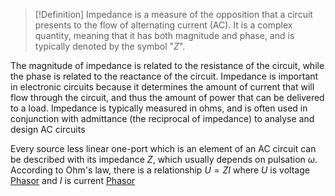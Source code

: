 > [!Definition]
> Impedance is a measure of the opposition that a circuit presents to the flow of alternating current (AC). It is a complex quantity, meaning that it has both magnitude and phase, and is typically denoted by the symbol "$Z$".

The magnitude of impedance is related to the resistance of the circuit, while the phase is related to the reactance of the circuit. Impedance is important in electronic circuits because it determines the amount of current that will flow through the circuit, and thus the amount of power that can be delivered to a load. Impedance is typically measured in ohms, and is often used in conjunction with admittance (the reciprocal of impedance) to analyse and design AC circuits

Every source less linear one-port which is an element of an AC circuit can be described with its impedance $Z$, which usually depends on pulsation $\omega$. According to Ohm's law, there is a relationship $U=ZI$ where $U$ is voltage [Phasor](Phasor.md) and $I$ is current [Phasor](Phasor.md) 